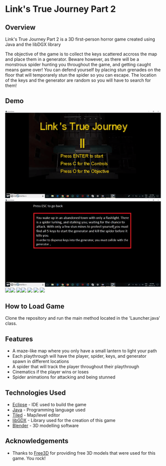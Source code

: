 # Link's True Journey Part 2

## Overview

Link's True Journey Part 2 is a 3D first-person horror game created using Java and the libDGX library 

The objective of the game is to collect the keys scattered accross the map and place them in a generator. Beware however, as there will be a monstrous spider hunting you throughout the game, and getting caught means game over! You can defend yourself by placing stun grenades on the floor that will temporarely stun the spider so you can escape. The location of the keys and the generator are random so you will have to search for them! 


## Demo

<img src="gifs/MenuControls.gif?raw=true"/> <img src="gifs/Story.gif?raw=true"/> 
<img src="gifs/First.gif?raw=true"/><img src="gifs/GrenadeStun.gif?raw=true"/> 
<img src="gifs/Death.gif?raw=true"/><img src="gifs/Ending.gif?raw=true"/>
<img src="gifs/KeyCollection.gif?raw=true"/> <img src="gifs/KeyDeposit.gif?raw=true"/>
<img src="gifs/AnotherDeath.gif?raw=true"/>

## How to Load Game

Clone the repository and run the main method located in the 'Launcher.java' class.


## Features

- A maze-like map where you only have a small lantern to light your path
- Each playthrough will have the player, spider, keys, and generator spawn in different locations
- A spider that will track the player throughout their playthrough
- Cinematics if the player wins or loses
- Spider animations for attacking and being stunned


## Technologies Used

- [Eclipse](https://www.eclipse.org/) - IDE used to build the game
- [Java](https://www.java.com/en/download/) - Programming language used
- [Tiled](https://www.mapeditor.org/) - Map/level editor
- [libGDX](https://libgdx.badlogicgames.com/) - Library used for the creation of this game
- [Blender](https://www.blender.org/) - 3D modelling software 


## Acknowledgements

- Thanks to [Free3D](https://free3d.com/) for providing free 3D models that were used for this game. You rock!

